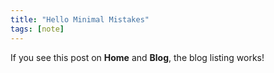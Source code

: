 ```yaml
---
title: "Hello Minimal Mistakes"
tags: [note]
---
```


If you see this post on **Home** and **Blog**, the blog listing works!

